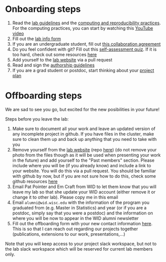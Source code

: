 # Onboarding steps

1. Read the [lab guidelines](https://github.com/solislemuslab/lab-dynamics/blob/master/lab-guidelines.md) and the [computing and reproducibility practices](https://github.com/crsl4/mindful-programming/blob/master/lecture.md). For the computing practices, you can start by watching this [YouTube video](https://youtu.be/7KCqpL0cde8)
2. Fill out the [lab info form](https://forms.gle/E9tuHPuvWc4cHaNa6)
3. If you are an undergraduate student, fill out [this collaboration agreement](https://forms.gle/8B8c1hcMUr5tXZeW7)
4. Do you feel confident with git? Fill out this [self-assessment quiz](https://forms.gle/3VR7PRtEkiGtCJoFA). If it is too hard, check out some resources [here](https://github.com/crsl4/mindful-programming/blob/master/lecture.md)
5. Add yourself to the [lab website](https://solislemuslab.github.io//pages/people.html) via a pull request
6. Read and sign the [authorship guidelines](https://github.com/solislemuslab/lab-dynamics/blob/master/authorship.md)
7. If you are a grad student or postdoc, start thinking about your [project plan](https://github.com/solislemuslab/lab-dynamics/blob/master/project-plan.md)



# Offboarding steps

We are sad to see you go, but excited for the new posibilities in your future!

Steps before you leave the lab:

1. Make sure to document all your work and leave an updated version of any incomplete project in github. If you have files in the cluster, make sure to clean them up and back up anything that you need to take with you
2. Remove yourself from the [lab website](https://solislemuslab.github.io//pages/people.html) (repo [here](https://github.com/solislemuslab/solislemuslab.github.io)) (do not remove your photo from the files though as it will be used when presenting your work in the future) and add yourself to the "Past members" section. Please include where you will be (if you already know) and include a link to your website. You will do this via a pull request. You should be familiar with github by now, but if you are not sure how to do this, check some github resources [here](https://github.com/crsl4/mindful-programming/blob/master/lecture.md)
3. Email Pat Pointer and Em Craft from WID to let them know that you will leave my lab so that she update your WID account (either remove it or change it to other lab). Please copy me in this email
4. Email `alumni@wid.wisc.edu` with the information of the program you graduated from (e.g. Master in Statistics) and year (or if you are a postdoc, simply say that you were a postdoc) and the information on where you will be now to appear in the WID alumni newsletter
4. Fill out the offboarding form with your new contact information [here](https://forms.gle/Utj4pTHwMe456zyMA). This is so that I can reach out regarding our projects together (publications, extensions to our work, presentations,...)

Note that you will keep access to your project slack workspace, but not to the lab slack workspace which will be reserved for current lab members only.

